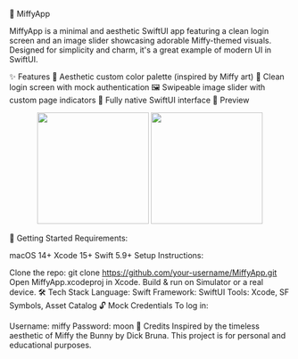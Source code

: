 🐰 MiffyApp

MiffyApp is a minimal and aesthetic SwiftUI app featuring a clean login screen and an image slider showcasing adorable Miffy-themed visuals. Designed for simplicity and charm, it's a great example of modern UI in SwiftUI.

✨ Features
🎨 Aesthetic custom color palette (inspired by Miffy art)
🔐 Clean login screen with mock authentication
🖼️ Swipeable image slider with custom page indicators
📱 Fully native SwiftUI interface
📸 Preview


<p align="center">
  <img src="https://github.com/user-attachments/assets/84cdaa22-1269-400f-9bee-1e57772bb25c" width="200" />
  <img src="https://github.com/user-attachments/assets/86876d35-b7b0-418d-a1ac-22fcabd67f1a" width="200" />
</p>

🚀 Getting Started
Requirements:

macOS 14+
Xcode 15+
Swift 5.9+
Setup Instructions:

Clone the repo:
git clone https://github.com/your-username/MiffyApp.git
Open MiffyApp.xcodeproj in Xcode.
Build & run on Simulator or a real device.
🛠 Tech Stack
Language: Swift
Framework: SwiftUI
Tools: Xcode, SF Symbols, Asset Catalog
🔓 Mock Credentials
To log in:

Username: miffy
Password: moon
🤍 Credits
Inspired by the timeless aesthetic of Miffy the Bunny by Dick Bruna.
This project is for personal and educational purposes.
